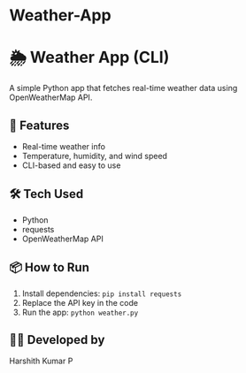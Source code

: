 # Weather-App
# 🌦️ Weather App (CLI)

A simple Python app that fetches real-time weather data using OpenWeatherMap API.

## 🚀 Features
- Real-time weather info
- Temperature, humidity, and wind speed
- CLI-based and easy to use

## 🛠️ Tech Used
- Python
- requests
- OpenWeatherMap API

## 📦 How to Run
1. Install dependencies: `pip install requests`
2. Replace the API key in the code
3. Run the app: `python weather.py`

## 👨‍💻 Developed by
Harshith Kumar P

